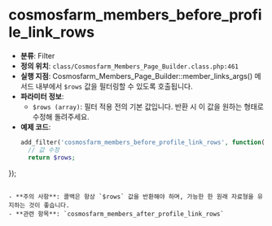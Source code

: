 # cosmosfarm_members_before_profile_link_rows

- **분류**: Filter
- **정의 위치**: `class/Cosmosfarm_Members_Page_Builder.class.php:461`
- **실행 지점**: Cosmosfarm_Members_Page_Builder::member_links_args() 메서드 내부에서 `$rows` 값을 필터링할 수 있도록 호출됩니다.
- **파라미터 정보**:
  - `$rows (array)`: 필터 적용 전의 기본 값입니다. 반환 시 이 값을 원하는 형태로 수정해 돌려주세요.
- **예제 코드**:
  ```php
  add_filter('cosmosfarm_members_before_profile_link_rows', function($rows) {
    // 값 수정
    return $rows;
});
  ```

- **주의 사항**: 콜백은 항상 `$rows` 값을 반환해야 하며, 가능한 한 원래 자료형을 유지하는 것이 좋습니다.
- **관련 항목**: `cosmosfarm_members_after_profile_link_rows`
